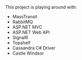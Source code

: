 This project is playing around with:
- MassTransit
- RabbitMQ
- ASP.NET MVC
- ASP.NET Web API
- SignalR
- Topshelf
- Cassandra C# Driver
- Castle Windsor
